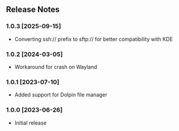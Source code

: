 ## Release Notes ##

### 1.0.3 [2025-09-15]

* Converting ssh:// prefix to sftp:// for better compatibility with KDE


### 1.0.2 [2024-03-05]

* Workaround for crash on Wayland


### 1.0.1 [2023-07-10]

* Added support for Dolpin file manager


### 1.0.0 [2023-06-26]

* Initial release
